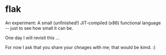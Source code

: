 # flak

An experiment: A small (unfinished!) JIT-compiled (x86) functional language -- just to see how small it can be.

One day I will revisit this ... 

For now I ask that you share your chnages with me; that would be kimd. :)
